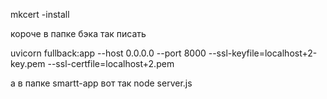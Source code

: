 mkcert -install

короче в папке бэка так писать 

uvicorn fullback:app --host 0.0.0.0 --port 8000 --ssl-keyfile=localhost+2-key.pem --ssl-certfile=localhost+2.pem


а в папке smartt-app вот так 
 node server.js
